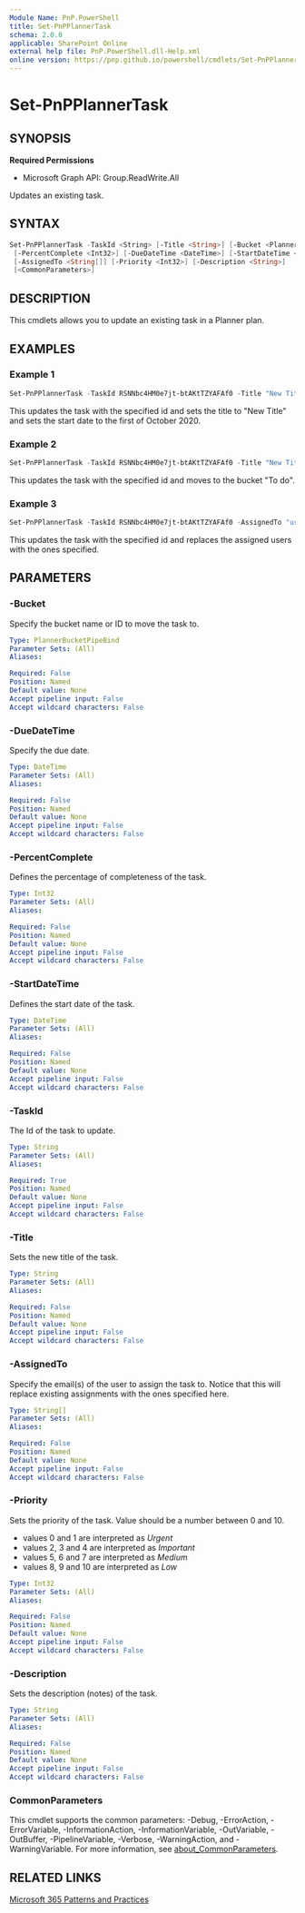 ```yaml
---
Module Name: PnP.PowerShell
title: Set-PnPPlannerTask
schema: 2.0.0
applicable: SharePoint Online
external help file: PnP.PowerShell.dll-Help.xml
online version: https://pnp.github.io/powershell/cmdlets/Set-PnPPlannerTask.html
---
```

 
# Set-PnPPlannerTask

## SYNOPSIS

**Required Permissions**

  * Microsoft Graph API: Group.ReadWrite.All

Updates an existing task.

## SYNTAX

```powershell
Set-PnPPlannerTask -TaskId <String> [-Title <String>] [-Bucket <PlannerBucketPipeBind>]
 [-PercentComplete <Int32>] [-DueDateTime <DateTime>] [-StartDateTime <DateTime>]
 [-AssignedTo <String[]] [-Priority <Int32>] [-Description <String>]
 [<CommonParameters>]
```

## DESCRIPTION
This cmdlets allows you to update an existing task in a Planner plan.

## EXAMPLES

### Example 1
```powershell
Set-PnPPlannerTask -TaskId RSNNbc4HM0e7jt-btAKtTZYAFAf0 -Title "New Title" -StartDateTime 2020-10-01
```

This updates the task with the specified id and sets the title to "New Title" and sets the start date to the first of October 2020.

### Example 2
```powershell
Set-PnPPlannerTask -TaskId RSNNbc4HM0e7jt-btAKtTZYAFAf0 -Title "New Title" -Bucket "To do"
```

This updates the task with the specified id and moves to the bucket "To do".

### Example 3
```powershell
Set-PnPPlannerTask -TaskId RSNNbc4HM0e7jt-btAKtTZYAFAf0 -AssignedTo "user@contoso.com","manager@contoso.com"
```

This updates the task with the specified id and replaces the assigned users with the ones specified.

## PARAMETERS

### -Bucket
Specify the bucket name or ID to move the task to.

```yaml
Type: PlannerBucketPipeBind
Parameter Sets: (All)
Aliases:

Required: False
Position: Named
Default value: None
Accept pipeline input: False
Accept wildcard characters: False
```

### -DueDateTime
Specify the due date.

```yaml
Type: DateTime
Parameter Sets: (All)
Aliases:

Required: False
Position: Named
Default value: None
Accept pipeline input: False
Accept wildcard characters: False
```

### -PercentComplete
Defines the percentage of completeness of the task.

```yaml
Type: Int32
Parameter Sets: (All)
Aliases:

Required: False
Position: Named
Default value: None
Accept pipeline input: False
Accept wildcard characters: False
```

### -StartDateTime
Defines the start date of the task.

```yaml
Type: DateTime
Parameter Sets: (All)
Aliases:

Required: False
Position: Named
Default value: None
Accept pipeline input: False
Accept wildcard characters: False
```

### -TaskId
The Id of the task to update.

```yaml
Type: String
Parameter Sets: (All)
Aliases:

Required: True
Position: Named
Default value: None
Accept pipeline input: False
Accept wildcard characters: False
```

### -Title
Sets the new title of the task.

```yaml
Type: String
Parameter Sets: (All)
Aliases:

Required: False
Position: Named
Default value: None
Accept pipeline input: False
Accept wildcard characters: False
```

### -AssignedTo
Specify the email(s) of the user to assign the task to. Notice that this will replace existing assignments with the ones specified here.

```yaml
Type: String[]
Parameter Sets: (All)
Aliases:

Required: False
Position: Named
Default value: None
Accept pipeline input: False
Accept wildcard characters: False
```

### -Priority
Sets the priority of the task. Value should be a number between 0 and 10.
- values 0 and 1 are interpreted as _Urgent_
- values 2, 3 and 4 are interpreted as _Important_
- values 5, 6 and 7 are interpreted as _Medium_
- values 8, 9 and 10 are interpreted as _Low_

```yaml
Type: Int32
Parameter Sets: (All)
Aliases:

Required: False
Position: Named
Default value: None
Accept pipeline input: False
Accept wildcard characters: False
```

### -Description
Sets the description (notes) of the task.

```yaml
Type: String
Parameter Sets: (All)
Aliases:

Required: False
Position: Named
Default value: None
Accept pipeline input: False
Accept wildcard characters: False
```

### CommonParameters
This cmdlet supports the common parameters: -Debug, -ErrorAction, -ErrorVariable, -InformationAction, -InformationVariable, -OutVariable, -OutBuffer, -PipelineVariable, -Verbose, -WarningAction, and -WarningVariable. For more information, see [about_CommonParameters](http://go.microsoft.com/fwlink/?LinkID=113216).

## RELATED LINKS

[Microsoft 365 Patterns and Practices](https://aka.ms/m365pnp)

